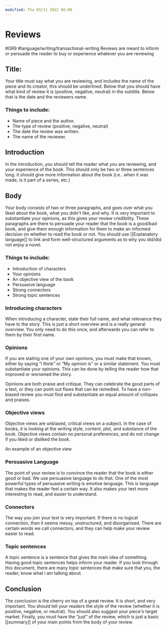 ```yaml
---
modified: Thu 03/11 2022 08:00
---
```

# Reviews
#GR9 #language/writing/transactional-writing 
Reviews are meant to inform or persuade the reader to buy or experience whatever you are reviewing

## Title:
Your title must say what you are reviewing, and includes the name of the piece and its creator, this should be underlined. Below that you should have what kind of review it is (positive, negative, neutral) in the subtitle. Below that is the date and the reviewers name.

### Things to include:
-   Name of piece and the author.
-   The type of review (positive, negative, neutral)
-   The date the review was written.
-   The name of the reviewer.

## Introduction
In the introduction, you should tell the reader what you are reviewing, and your experience of the book. This should only be two or three sentences long. it should give more information about the book (i.e.. when it was made, is it part of a series, etc.)

## Body
Your body consists of two or three paragraphs, and goes over what you liked about the book, what you didn't like, and why. It is very important to substantiate your opinions, as this gives your review credibility. These paragraphs are there to persuade your reader that the book is a good/bad book, and give them enough information for them to make an informed decision on whether to read the book or not. You should use [[Explanatory language]] to link and form well-structured arguments as to why you did/did not enjoy a novel. 

### Things to include:
-   Introduction of characters
-   Your opinions
-   An objective view of the book
-   Persuasive language
-   Strong connectors
-   Strong topic sentences

### Introducing characters

When introducing a character, state their full name, and what relevance they have to the story. This is just a short overview and is a really general overview. You only need to do this once, and afterwards you can refer to them by their first name.

### Opinions

If you are stating one of your own opinions, you must make that known, either by saying “i think” or “My opinion is” or a similar statement. You must substantiate your opinions. This can be done by telling the reader how that improved or worsened the story.

Opinions are both praise and critique. They can celebrate the good parts of a text, or they can point out flaws that can be remedied. To have a non-biased review you must find and substantiate an equal amount of critiques and praises.

### Objective views

Objective views are unbiased, critical views on a subject. In the case of books, it is looking at the writing style, content, plot, and substance of the book. Objective views contain no personal preferences, and do not change if you liked or disliked the book.

An example of an objective view

### Persuasive Language

The point of your review is to convince the reader that the book is either good or bad. We use persuasive language to do that. One of the most powerful types of persuasive writing is emotive language. This is language that makes the reader feel a certain way. It also makes your text more interesting to read, and easier to understand.

### Connectors

The way you join your text is very important. If there is no logical connection, then it seems messy, unstructured, and disorganised. There are certain words we call connectors, and they can help make your review easier to read.

### Topic sentences

A topic sentence is a sentence that gives the main idea of something. Having good topic sentences helps inform your reader. If you look through this document, there are many topic sentences that make sure that you, the reader, know what i am talking about.

## Conclusion

The conclusion is the cherry on top of a great review. It is short, and very important. You should tell your readers the style of the review (whether it is positive, negative, or neutral). You should also suggest your piece's target market. Finally, you must have the “just” of the review, which is just a basic [[summary]] of your main points from the body of your review.